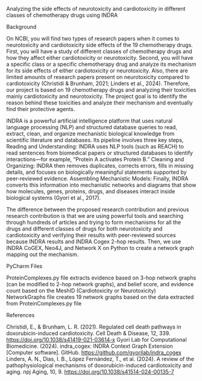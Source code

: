 Analyzing the side effects of neurotoxicity and cardiotoxicity in different classes of chemotherapy drugs using INDRA

Background

On NCBI, you will find two types of research papers when it comes to neurotoxicity and cardiotoxicity side effects of the 19 chemotherapy drugs. First, you will have a study of different classes of chemotherapy drugs and how they affect either cardiotoxicity or neurotoxicity. Second, you will have a specific class or a specific chemotherapy drug and analyze its mechanism for its side effects of either cardiotoxicity or neurotoxicity. Also, there are limited amounts of research papers present on neurotoxicity compared to cardiotoxicity (Christidi & Brunham, 2021; Linders et al., 2024). Therefore, our project is based on 19 chemotherapy drugs and analyzing their toxicities mainly cardiotoxicity and neurotoxicity. The project goal is to identify the reason behind these toxicities and analyze their mechanism and eventually find their protective agents. 

INDRA is a powerful artificial intelligence platform that uses natural language processing (NLP) and structured database queries to read, extract, clean, and organize mechanistic biological knowledge from scientific literature and databases. Its pipeline involves three key steps, Reading and Understanding: INDRA uses NLP tools (such as REACH) to read sentences from biomedical papers or structured databases to identify interactions—for example, “Protein A activates Protein B.” Cleaning and Organizing: INDRA then removes duplicates, corrects errors, fills in missing details, and focuses on biologically meaningful statements supported by peer-reviewed evidence. Assembling Mechanistic Models: Finally, INDRA converts this information into mechanistic networks and diagrams that show how molecules, genes, proteins, drugs, and diseases interact inside biological systems (Gyori et al., 2017).


The difference between the proposed research contribution and previous research contribution is that we are using powerful tools and searching through hundreds of articles and trying to form mechanisms for all the drugs and different classes of drugs for both neurotoxicity and cardiotoxicity and verifying their results with peer-reviewed sources because INDRA results and INDRA Cogex 2-hop results. Then, we use INDRA CoGEX, Neo4J, and Network X on Python to create a network graph mapping out the mechanism. 



PyCharm Files

ProteinComplexes.py file extracts evidence based on 3-hop network graphs (can be modified to 2-hop network graphs), and belief score, and evidence count based on the MeshID (Cardiotoxicity or Neurotoxicity)
NetworkGraphs file creates 19 network graphs based on the data extracted from ProteinComplexes.py file




References

Christidi, E., & Brunham, L. R. (2021). Regulated cell death pathways in doxorubicin-induced cardiotoxicity. Cell Death & Disease, 12, 339. https://doi.org/10.1038/s41419-021-03614-x
Gyori Lab for Computational Biomedicine. (2024). indra_cogex: INDRA Context Graph Extension [Computer software]. GitHub. https://github.com/gyorilab/indra_cogex
Linders, A. N., Dias, I. B., López Fernández, T., et al. (2024). A review of the pathophysiological mechanisms of doxorubicin-induced cardiotoxicity and aging. npj Aging, 10, 9. https://doi.org/10.1038/s41514-024-00135-7

